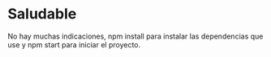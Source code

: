 # Saludable
No hay muchas indicaciones, npm install para instalar las dependencias que use y npm start para iniciar el proyecto.